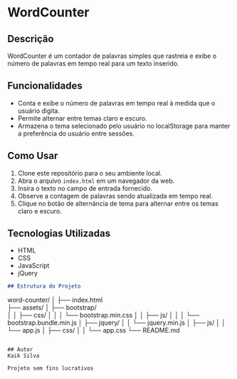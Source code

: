 

# WordCounter

## Descrição
WordCounter é um contador de palavras simples que rastreia e exibe o número de palavras em tempo real para um texto inserido.

## Funcionalidades
- Conta e exibe o número de palavras em tempo real à medida que o usuário digita.
- Permite alternar entre temas claro e escuro.
- Armazena o tema selecionado pelo usuário no localStorage para manter a preferência do usuário entre sessões.

## Como Usar
1. Clone este repositório para o seu ambiente local.
2. Abra o arquivo `index.html` em um navegador da web.
3. Insira o texto no campo de entrada fornecido.
4. Observe a contagem de palavras sendo atualizada em tempo real.
5. Clique no botão de alternância de tema para alternar entre os temas claro e escuro.

## Tecnologias Utilizadas
- HTML
- CSS
- JavaScript
- jQuery

```markdown
## Estrutura do Projeto
```
word-counter/
│
├── index.html          
├── assets/
│   ├── bootstrap/     
│   │   ├── css/
│   │   │   └── bootstrap.min.css
│   │   ├── js/
│   │   │   └── bootstrap.bundle.min.js
│   ├── jquery/
│   │   └── jquery.min.js
│   ├── js/
│   │   └── app.js
│   ├── css/
│   │   └── app.css
└── README.md
```

## Autor
Kaik Silva

Projeto sem fins lucrativos
